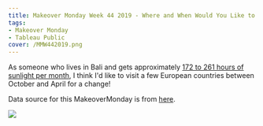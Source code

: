 ```yaml
---
title: Makeover Monday Week 44 2019 - Where and When Would You Like to be in Europe?
tags: 
- Makeover Monday
- Tableau Public
cover: /MMW442019.png
---
```


As someone who lives in Bali and gets approximately [172 to 261 hours of sunlight per month](https://weather-and-climate.com/average-monthly-hours-Sunshine,Denpasar,Indonesia), I think I'd like to visit a few European countries between October and April for a change!

Data source for this MakeoverMonday is from [here](https://data.world/makeovermonday/2019w44).

<div class='tableauPlaceholder' id='viz1635923274946' style='position: relative'><noscript><a href='#'>
    <img alt=' ' src='https:&#47;&#47;public.tableau.com&#47;static&#47;images&#47;20&#47;2019W44-CitiesbySunshineDuration&#47;Europe&#47;1_rss.png' style='border: none' />
</a>
</noscript>
<object class='tableauViz'  style='display:none;'>
    <param name='host_url' value='https%3A%2F%2Fpublic.tableau.com%2F' /> 
    <param name='embed_code_version' value='3' /> 
    <param name='site_root' value='' />
    <param name='name' value='2019W44-CitiesbySunshineDuration&#47;Europe' />
    <param name='tabs' value='no' />
    <param name='toolbar' value='no' />
    <param name='device' value='desktop' />
    <param name='display_count' value='yes' />
    <param name='language' value='en-GB' />
    <param name="dataDetails" value="no" />
    <param name="alerts" value="no" />
    <param name="showShareOptions" value="false" />
    <param name="subscriptions" value="no" />

</object>
</div>                
<script type='text/javascript'>                    
    var divElement = document.getElementById('viz1635923274946');                    
    var vizElement = divElement.getElementsByTagName('object')[0];                    
    if ( divElement.offsetWidth > 800 ) { vizElement.style.width='1016px';vizElement.style.height='1014px';} 
    else if ( divElement.offsetWidth > 500 ) { vizElement.style.width='1016px';vizElement.style.height='1014px';} 
    else { vizElement.style.width='100%';vizElement.style.height='750px';}                     
    var scriptElement = document.createElement('script');                    
    scriptElement.src = 'https://public.tableau.com/javascripts/api/viz_v1.js';                    
    vizElement.parentNode.insertBefore(scriptElement, vizElement);                
</script>